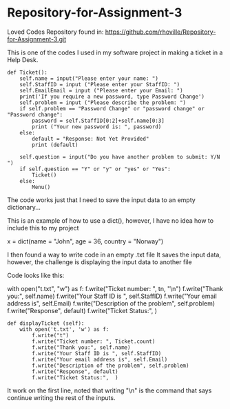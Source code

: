 # Repository-for-Assignment-3
Loved Codes
Repository found in:
https://github.com/rhoville/Repository-for-Assignment-3.git

This is one of the codes I used in my software project in making a ticket in a Help Desk.

    def Ticket():
        self.name = input("Please enter your name: ")
        self.StaffID = input ("Please enter your StaffID: ")
        self.EmailEmail = input ("Please enter your Email: ")
        print('If you require a new password, type Password Change')
        self.problem = input ("Please describe the problem: ")
        if self.problem == "Password Change" or "password change" or "Password change":
            password = self.StaffID[0:2]+self.name[0:3]
            print ("Your new password is: ", password)
        else:
            default = "Response: Not Yet Provided"
            print (default)

        self.question = input("Do you have another problem to submit: Y/N   ")
        if self.question == "Y" or "y" or "yes" or "Yes":
            Ticket()
        else:
            Menu()

The code works just that I need to save the input data to an empty dictionary...


This is an example of how to use a dict(), however, I have no idea how to include this to my project

x = dict(name = "John", age = 36, country = "Norway")

I then found a way to write code in an empty .txt file
It saves the input data, however, the challenge is displaying the input data to another file

Code looks like this:

 with open("t.txt", "w") as f:
            f.write("Ticket number: ", tn, "\n")
            f.write("Thank you:", self.name)
            f.write("Your Staff ID is ", self.StaffID)
            f.write("Your email address is", self.Email)
            f.write("Description of the problem", self.problem)
            f.write("Response", default)
            f.write("Ticket Status:", )


    def displayTicket (self):
        with open('t.txt', 'w') as f:
            f.write("t")
            f.write("Ticket number: ", Ticket.count)
            f.write("Thank you:", self.name)
            f.write("Your Staff ID is ", self.StaffID)
            f.write("Your email address is", self.Email)
            f.write("Description of the problem", self.problem)
            f.write("Response", default)
            f.write("Ticket Status:",  )

It work on the first line, noted that writing "\n" is the command that says continue writing the rest of the inputs.
